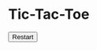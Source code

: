<!DOCTYPE html>
<html lang="en">
<head>
    <meta charset="UTF-8">
    <meta name="viewport" content="width=device-width, initial-scale=1.0">
    <title>Tic-Tac-Toe</title>
    <link rel="stylesheet" href="styles.css">
</head>
<body>
    <div class="game-container">
        <h1>Tic-Tac-Toe</h1>
        <div id="board" class="board">
            <div class="cell" data-cell></div>
            <div class="cell" data-cell></div>
            <div class="cell" data-cell></div>
            <div class="cell" data-cell></div>
            <div class="cell" data-cell></div>
            <div class="cell" data-cell></div>
            <div class="cell" data-cell></div>
            <div class="cell" data-cell></div>
            <div class="cell" data-cell></div>
        </div>
        <button id="restartBtn">Restart</button>
        <p id="status"></p>
    </div>
    <script src="script.js"></script>
</body>
</html>
